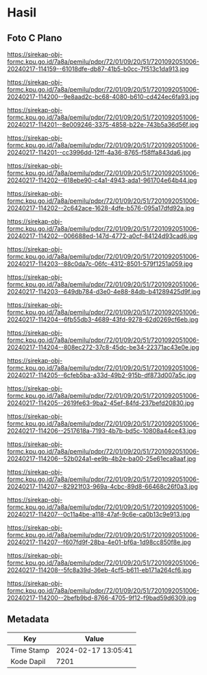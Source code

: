 # Hasil

## Foto C Plano

https://sirekap-obj-formc.kpu.go.id/7a8a/pemilu/pdpr/72/01/09/20/51/7201092051006-20240217-114159--61018dfe-db87-41b5-b0cc-7f513c1da913.jpg

https://sirekap-obj-formc.kpu.go.id/7a8a/pemilu/pdpr/72/01/09/20/51/7201092051006-20240217-114200--9e8aad2c-bc68-4080-b610-cd424ec6fa93.jpg

https://sirekap-obj-formc.kpu.go.id/7a8a/pemilu/pdpr/72/01/09/20/51/7201092051006-20240217-114201--8e009246-3375-4858-b22e-743b5a36d56f.jpg

https://sirekap-obj-formc.kpu.go.id/7a8a/pemilu/pdpr/72/01/09/20/51/7201092051006-20240217-114201--cc3996dd-12ff-4a36-8765-f58ffa843da6.jpg

https://sirekap-obj-formc.kpu.go.id/7a8a/pemilu/pdpr/72/01/09/20/51/7201092051006-20240217-114202--618ebe90-c4a1-4943-ada1-961704e64b44.jpg

https://sirekap-obj-formc.kpu.go.id/7a8a/pemilu/pdpr/72/01/09/20/51/7201092051006-20240217-114202--2c642ace-1628-4dfe-b576-095a17dfd92a.jpg

https://sirekap-obj-formc.kpu.go.id/7a8a/pemilu/pdpr/72/01/09/20/51/7201092051006-20240217-114202--006688ed-147d-4772-a0cf-84124d93cad6.jpg

https://sirekap-obj-formc.kpu.go.id/7a8a/pemilu/pdpr/72/01/09/20/51/7201092051006-20240217-114203--88c0da7c-06fc-4312-8501-579f1251a059.jpg

https://sirekap-obj-formc.kpu.go.id/7a8a/pemilu/pdpr/72/01/09/20/51/7201092051006-20240217-114203--649db784-d3e0-4e88-84db-b41289425d9f.jpg

https://sirekap-obj-formc.kpu.go.id/7a8a/pemilu/pdpr/72/01/09/20/51/7201092051006-20240217-114204--6fb55db3-4689-43fd-9278-62d0269cf6eb.jpg

https://sirekap-obj-formc.kpu.go.id/7a8a/pemilu/pdpr/72/01/09/20/51/7201092051006-20240217-114204--808ec272-37c8-45dc-be34-22371ac43e0e.jpg

https://sirekap-obj-formc.kpu.go.id/7a8a/pemilu/pdpr/72/01/09/20/51/7201092051006-20240217-114205--6cfeb5ba-a33d-49b2-915b-df873d007a5c.jpg

https://sirekap-obj-formc.kpu.go.id/7a8a/pemilu/pdpr/72/01/09/20/51/7201092051006-20240217-114205--2619fe63-9ba2-45ef-84fd-237befd20830.jpg

https://sirekap-obj-formc.kpu.go.id/7a8a/pemilu/pdpr/72/01/09/20/51/7201092051006-20240217-114206--2517618a-7193-4b7b-bd5c-10808a44ce43.jpg

https://sirekap-obj-formc.kpu.go.id/7a8a/pemilu/pdpr/72/01/09/20/51/7201092051006-20240217-114206--52b024a1-ee9b-4b2e-ba00-25e61eca8aaf.jpg

https://sirekap-obj-formc.kpu.go.id/7a8a/pemilu/pdpr/72/01/09/20/51/7201092051006-20240217-114207--82921f03-969a-4cbc-89d8-66468c26f0a3.jpg

https://sirekap-obj-formc.kpu.go.id/7a8a/pemilu/pdpr/72/01/09/20/51/7201092051006-20240217-114207--0c11a4be-a118-47af-9c6e-ca0b13c9e913.jpg

https://sirekap-obj-formc.kpu.go.id/7a8a/pemilu/pdpr/72/01/09/20/51/7201092051006-20240217-114207--f607fd9f-28ba-4e01-bf6a-1d98cc850f8e.jpg

https://sirekap-obj-formc.kpu.go.id/7a8a/pemilu/pdpr/72/01/09/20/51/7201092051006-20240217-114208--5fc8a39d-36eb-4cf5-b611-eb171a264cf6.jpg

https://sirekap-obj-formc.kpu.go.id/7a8a/pemilu/pdpr/72/01/09/20/51/7201092051006-20240217-114200--2befb9bd-8766-4705-9f12-f9bad59d6309.jpg


## Metadata

| Key        | Value               |
| ---------- | ------------------- |
| Time Stamp | 2024-02-17 13:05:41 |
| Kode Dapil | 7201                |



